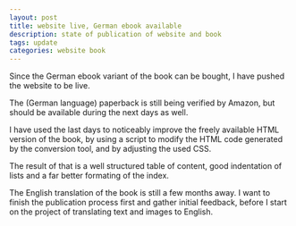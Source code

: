 ```yaml
---
layout: post
title: website live, German ebook available
description: state of publication of website and book
tags: update
categories: website book
---
```


Since the German ebook variant of the book can be bought, I have pushed the website to be live.

The (German language) paperback is still being verified by Amazon, but should be available during the next days as well.

I have used the last days to noticeably improve the freely available HTML version of the book, by using a script to modify the HTML code generated by the conversion tool, and by adjusting the used CSS.

The result of that is a well structured table of content, good indentation of lists and a far better formating of the index.

The English translation of the book is still a few months away. I want to finish the publication process first and gather initial feedback, before I start on the project of translating text and images to English.
